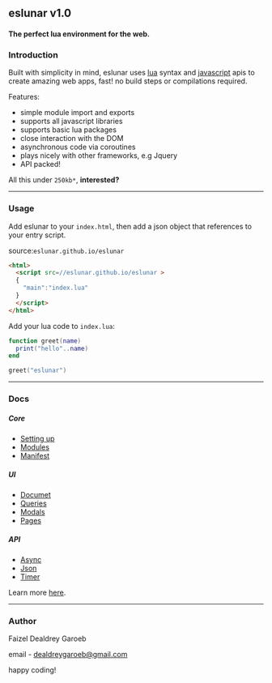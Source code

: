   eslunar v1.0
---
#### The perfect lua environment for the web.




### Introduction

Built with simplicity in mind, eslunar uses [lua](//lua.org) syntax and [javascript](//mdn.mozzilla.org) apis to create amazing web apps, fast! no build steps or compilations required.

Features:
- simple module import and exports
- supports all javascript libraries
- supports basic lua packages
- close interaction with the DOM
- asynchronous code via coroutines
- plays nicely with other frameworks, e.g Jquery
- API packed!

All this under `250kb*`, **interested?**


---
### Usage
Add eslunar to your `index.html`, then add a json object that references to your entry script.

source:```eslunar.github.io/eslunar```

```html
<html>
  <script src=//eslunar.github.io/eslunar >
  {
    "main":"index.lua"
  }
  </script>
</html>
```

Add your lua code to `index.lua`:

```lua
function greet(name)
  print("hello"..name)
end

greet("eslunar")
```

---
### Docs
##### Core
- [Setting up](./docs/setup.md)
- [Modules](./docs/modules.md)
- [Manifest](./docs/manifest.md)

##### UI
- [Documet](./docs/document.md)
- [Queries](./docs/queries.md)
- [Modals](./docs/modals.md)
- [Pages](./docs/pages.md)

##### API
- [Async](./docs/async.md)
- [Json](./docs/json.md)
- [Timer](./docs/timer.md)


Learn more [here](./docs/ref.md).

---
### Author
Faizel Dealdrey Garoeb

email - <dealdreygaroeb@gmail.com>

happy coding!
